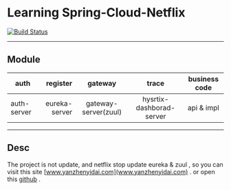 
# Learning Spring-Cloud-Netflix

[![Build Status](https://travis-ci.com/yanzhenyidai/yanzhenyidai.svg?branch=master)](https://travis-ci.org/yanzhenyidai/yanzhenyidai)

---

## Module
| auth |     register     | gateway |  trace  | business code
| --------   | -----:  | :----:  | :----:  | :----:  
| auth-server  | eureka-server   |  gateway-server(zuul)  | hysrtix-dashborad-server | api & impl

---

## Desc

 The project is not update, and netflix stop update eureka & zuul , so you can visit this site [www.yanzhenyidai.com](www.yanzhenyidai.com) . or open this [github](https://github.com/yanzhenyidai/squid) .

